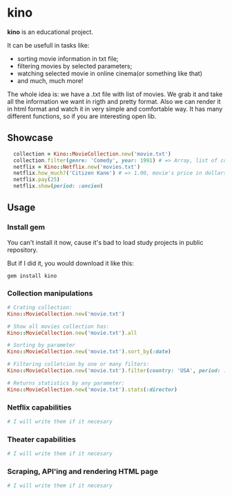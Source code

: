 # kino

**kino** is an educational project.

It can be usefull in tasks like: 

* sorting movie information in txt file;
* filtering movies by selected parameters;
* watching selected movie in online cinema(or something like that)
* and much, much more!

The whole idea is: we have a .txt file with list of movies. 
We grab it and take all the information we want in rigth and pretty format.
Also we can render it in html format and watch it in very simple and comfortable
way. It has many different functions, so if you are interesting open lib.

## Showcase

```ruby
  collection = Kino::MovieCollection.new('movie.txt')
  collection.filter(genre: 'Comedy', year: 1991) # => Array, list of comedies of 1991 year
  netflix = Kino::Netflix.new('movies.txt')
  netflix.how_much?('Citizen Kane') # => 1.00, movie's price in dollars
  netflix.pay(25)
  netflix.show(period: :ancien)
```

## Usage

### Install gem

You can't install it now, cause it's bad to load study projects in public repository.

But if I did it, you would download it like this:

`gem install kino`

### Collection manipulations
 
```ruby
# Crating collection:
Kino::MovieCollection.new('movie.txt')

# Show all movies collection has:
Kino::MovieCollection.new('movie.txt').all

# Sorting by parameter
Kino::MovieCollection.new('movie.txt').sort_by(:date)

# Filtering colletcion by one or many filters:
Kino::MovieCollection.new('movie.txt').filter(country: 'USA', period: :classic)

# Returns statistics by any parameter:
Kino::MovieCollection.new('movie.txt').stats(:director)

```

### Netflix capabilities

```ruby
# I will write them if it necesary
```

### Theater capabilities

```ruby
# I will write them if it necesary
```

### Scraping, API'ing and rendering HTML page

```ruby
# I will write them if it necesary
```


